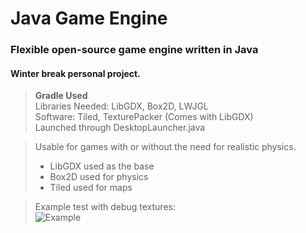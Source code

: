 # Java Game Engine  
### Flexible open-source game engine written in Java 
#### Winter break personal project.

> **Gradle Used**  
> Libraries Needed: LibGDX, Box2D, LWJGL  
> Software: Tiled, TexturePacker (Comes with LibGDX)  
> Launched through DesktopLauncher.java

> Usable for games with or without the need for realistic physics.
> - LibGDX used as the base
> - Box2D used for physics
> - Tiled used for maps

> Example test with debug textures:  
![Example](https://github.com/Temporary-Game-Company/Jebja/blob/master/Images/Example.png)
